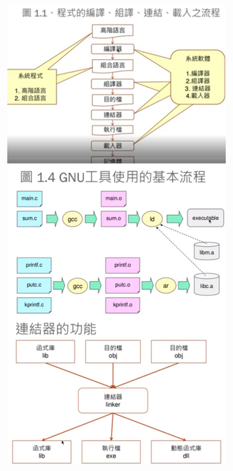 ![p](https://github.com/zxc21949049/sp109b/blob/main/p/pw601.png)
![p](https://github.com/zxc21949049/sp109b/blob/main/p/pw602.png)
![p](https://github.com/zxc21949049/sp109b/blob/main/p/pw603.png)